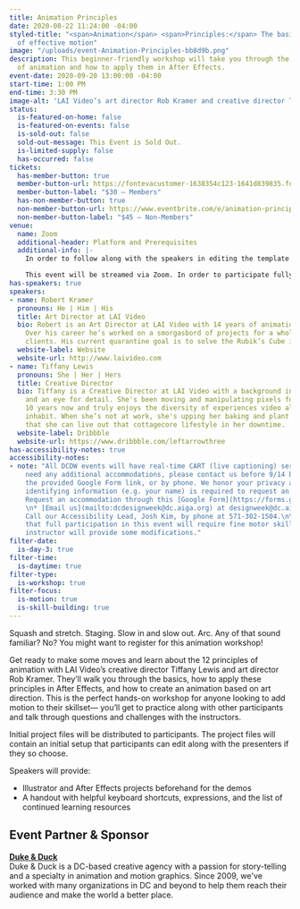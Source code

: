```yaml
---
title: Animation Principles
date: 2020-08-22 11:24:00 -04:00
styled-title: "<span>Animation</span> <span>Principles:</span> The basis and application
  of effective motion"
image: "/uploads/event-Animation-Principles-bb8d9b.png"
description: This beginner-friendly workshop will take you through the 12 principles
  of animation and how to apply them in After Effects.
event-date: 2020-09-20 13:00:00 -04:00
start-time: 1:00 PM
end-time: 3:30 PM
image-alt: 'LAI Video’s art director Rob Kramer and creative director Tiffany Lewis '
status:
  is-featured-on-home: false
  is-featured-on-events: false
  is-sold-out: false
  sold-out-message: This Event is Sold Out.
  is-limited-supply: false
  has-occurred: false
tickets:
  has-member-button: true
  member-button-url: https://fontevacustomer-1638354c123-1641d839835.force.com/services/oauth2/authorize?client_id=3MVG9nthuDc9owbcOq7_07W.HriOQQPWTbMkrpOla.ajDQlTHf4_uby_mhwylcX.mJBU2O2SppTiZMS0J_HJd&response_type=code&redirect_uri=https://ikit.aiga.org/ikit_national_util/ikit-national-util-sso-redirect/&state=https%3A%2F%2Fdc.aiga.org%2Fevent%2Fanimation-principles-the-basis-and-application-of-effective-motion%2F%3Fredirect_source%3Deventbrite_register
  member-button-label: "$30 — Members"
  has-non-member-button: true
  non-member-button-url: https://www.eventbrite.com/e/animation-principles-the-basis-and-application-of-effective-motion-tickets-117841827077
  non-member-button-label: "$45 — Non-Members"
venue:
  name: Zoom
  additional-header: Platform and Prerequisites
  additional-info: |-
    In order to follow along with the speakers in editing the template After Effects file, participants will need a laptop or desktop computer with Adobe After Effects installed. No previous experience with After Effects is necessary to get the most out of this event.

    This event will be streamed via Zoom. In order to participate fully, attendees should plan to join on the Zoom app via their computer, tablet, or mobile device with enough bandwidth to support viewing video. In order to ensure only those who have registered for the event are able to attend — and to create space for intimate conversations — only those whose display name fully matches the name on our registration list will be admitted from the waiting room. You can find more about joining our virtual events, including how to connect, directions to troubleshoot, and information about our refund policy in our [FAQ](/faqs/).
has-speakers: true
speakers:
- name: Robert Kramer
  pronouns: He | Him | His
  title: Art Director at LAI Video
  bio: Robert is an Art Director at LAI Video with 14 years of animation experience.
    Over his career he’s worked on a smorgasbord of projects for a whole bunch of
    clients. His current quarantine goal is to solve the Rubik’s Cube in under a minute.
  website-label: Website
  website-url: http://www.laivideo.com
- name: Tiffany Lewis
  pronouns: She | Her | Hers
  title: Creative Director
  bio: Tiffany is a Creative Director at LAI Video with a background in motion graphics
    and an eye for detail. She's been moving and manipulating pixels for just about
    10 years now and truly enjoys the diversity of experiences video allows her to
    inhabit. When she’s not at work, she's upping her baking and plant care game so
    that she can live out that cottagecore lifestyle in her downtime.
  website-label: Dribbble
  website-url: https://www.dribbble.com/leftarrowthree
has-accessibility-notes: true
accessibility-notes:
- note: "All DCDW events will have real-time CART (live captioning) services. If you
    need any additional accommodations, please contact us before 9/14 by email, through
    the provided Google Form link, or by phone. We honor your privacy and no personally
    identifying information (e.g. your name) is required to request an accommodation.\n\n*
    Request an accommodation through this [Google Form](https://forms.gle/gAQviAo5cTwWYGWV6).
    \n* [Email us](mailto:dcdesignweek@dc.aiga.org) at designweek@dc.aiga.org.\n*
    Call our Accessibility Lead, Josh Kim, by phone at 571-302-1504.\n\nPlease note
    that full participation in this event will require fine motor skills, though the
    instructor will provide some modifications."
filter-date:
  is-day-3: true
filter-time:
  is-daytime: true
filter-type:
  is-workshop: true
filter-focus:
  is-motion: true
  is-skill-building: true
---
```


Squash and stretch. Staging. Slow in and slow out. Arc. Any of that sound familiar? No? You might want to register for this animation workshop!

Get ready to make some moves and learn about the 12 principles of animation with LAI Video’s creative director Tiffany Lewis and art director Rob Kramer. They’ll walk you through the basics, how to apply these principles in After Effects, and how to create an animation based on art direction. This is the perfect hands-on workshop for anyone looking to add motion to their skillset— you’ll get to practice along with other participants and talk through questions and challenges with the instructors.

Initial project files will be distributed to participants. The project files will contain an initial setup that participants can edit along with the presenters if they so choose.

Speakers will provide:
* Illustrator and After Effects projects beforehand for the demos
* A handout with helpful keyboard shortcuts, expressions, and the list of continued learning resources


## Event Partner & Sponsor
**[Duke & Duck](https://www.dukeduck.com/)**<br/>
Duke & Duck is a DC-based creative agency with a passion for story-telling and a specialty in animation and motion graphics. Since 2009, we've worked with many organizations in DC and beyond to help them reach their audience and make the world a better place.
